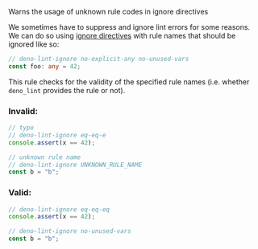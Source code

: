 Warns the usage of unknown rule codes in ignore directives

We sometimes have to suppress and ignore lint errors for some reasons. We can do
so using [ignore directives](https://lint.deno.land/ignoring-rules) with rule
names that should be ignored like so:

```typescript
// deno-lint-ignore no-explicit-any no-unused-vars
const foo: any = 42;
```

This rule checks for the validity of the specified rule names (i.e. whether
`deno_lint` provides the rule or not).

### Invalid:

```typescript
// typo
// deno-lint-ignore eq-eq-e
console.assert(x == 42);

// unknown rule name
// deno-lint-ignore UNKNOWN_RULE_NAME
const b = "b";
```

### Valid:

```typescript
// deno-lint-ignore eq-eq-eq
console.assert(x == 42);

// deno-lint-ignore no-unused-vars
const b = "b";
```
